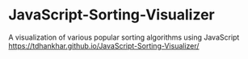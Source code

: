 # JavaScript-Sorting-Visualizer
A visualization of various popular sorting algorithms using JavaScript
https://tdhankhar.github.io/JavaScript-Sorting-Visualizer/
